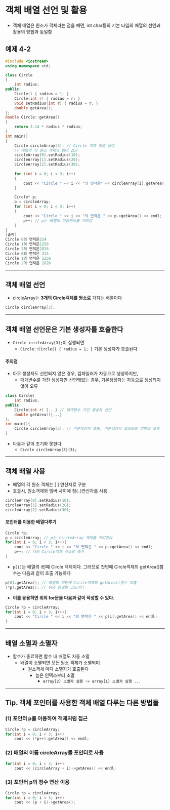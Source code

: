 # 객체 배열 선언 및 활용
- 객체 배열은 원소가 객체라는 점을 빼면, int char등의 기본 타입의 배열의 선언과 활용의 방법과 동일함
## 예제 4-2
```cpp
#include <iostream>
using namespace std;

class Circle
{
	int radius;
public:
	Circle() { radius = 1; }
	Circle(int r) { radius = r; }
	void setRadius(int r) { radius = r; }
	double getArea();
};
double Circle::getArea()
{
	return 3.14 * radius * radius;
}
int main()
{
	Circle circleArray[3]; // Circle 객체 배열 생성
	// 배열의 각 원소 객체의 멤버 접근
	circleArray[0].setRadius(10);
	circleArray[1].setRadius(20);
	circleArray[2].setRadius(30);
	
	for (int i = 0; i < 3; i++)
	{
		cout << "Circle " << i << "의 면적은" << circleArray[i].getArea() << endl;
	}

	Circle* p;
	p = circleArray;
	for (int i = 0; i < 3; i++)
	{
		cout << "Circle " << i << "의 면적은 " << p->getArea() << endl;
		p++; // p는 배열의 다음원소를 가리킴
	}
}
[출력]
Circle 0의 면적은314
Circle 1의 면적은1256
Circle 2의 면적은2826
Circle 0의 면적은 314
Circle 1의 면적은 1256
Circle 2의 면적은 2826
```
---
## 객체 배열 선언
- circleArray는 **3개의 Circle객체를 원소로** 가지는 배열이다
```cpp
Circle circleArray[3];
```
---
## 객체 배열 선언문은 기본 생성자를 호출한다
- `Circle circleArray[3];`이 실행되면
	- `Circle::Circle() { radius = 1; }` 기본 생성자가 호출된다

#### 주의점
- 아무 생성자도 선언되지 않은 경우, 컴파일러가 자동으로 생성하지만, 
	- 매개변수를 가진 생성자만 선언돼있는 경우, 기본생성자는 자동으로 생성되지 않아 오류
```cpp
class Circle{
	int radius;
public:
	Circle(int r) {...} // 매개변수 가진 생성자 선언
	double getArea(){...}
};
int main(){
	Circle circleArray[3]; // 기본생성자 호출, 기본생성자 없으므로 컴파일 오류
}
```

- 다음과 같이 초기화 못한다.
	- `Circle circleArray[3](3);`
---
## 객체 배열 사용
- 배열의 각 원소 객체는 [ ] 연산자로 구분
- 호출시, 원소객체와 멤버 사이에 점(`.`)연산자를 사용
```cpp
circleArray[0].setRadius(10);
circleArray[1].setRadius(20);
circleArray[2].setRadius(30);
```
#### 포인터를 이용한 배열다루기
```cpp
Circle *p;
p = circleArray; // p는 circleArray 객체를 가리킨다
for(int i = 0; i < 3; i++){
	cout << "Circle " << i << "의 면적은 " << p->getArea() << endl;
	p++; // 다음 Circle객체 주소로 증가
}
```
- `p[i]`는 배열의 i번째 Circle 객체이다. 그러므로 첫번째 Circle객체의 getArea()함수는 다음과 같이 호출 가능하다
```cpp
p[0].getArea(); // 배열의 첫번째 Circle객체의 getArea()함수 호출
(*p).getArea(); // 위와 동일한 코드이다
```
- **이를 응용하면 위의 for문을 다음과 같이 작성할 수 있다.**
```cpp
Circle *p = circleArray;
for(int i = 0; i < 3; i++){
	cout << "Circle " << i << "의 면적은 " << p[i].getArea() << endl;
}
```
---
## 배열 소멸과 소멸자
- 함수가 종료하면 함수 내 배열도 자동 소멸
	- 배열이 소멸되면 모든 원소 객체가 소멸되며 
		- 원소객체 마다 소멸자가 호출된다
			- 높은 인덱스부터 소멸
				- `array[2] 소멸자 실행 -> array[1] 소멸자 실행 ...`
---
##  Tip. 객체 포인터를 사용한 객체 배열 다루는 다른 방법들
### (1) 포인터 p를 이용하여 객체처럼 접근
```cpp
Circle *p = circleArray;
for(int i = 0; i < 3; i++)
	cout << (*p++).getArea() << endl;
```

### (2) 배열의 이름 circleArray를 포인터로 사용
```cpp
for(int i = 0; i < 3; i++)
	cout << (circleArray + i)->getArea() << endl;
```

### (3) 포인터 p의 정수 연산 이용
```cpp
Circle *p = circleArray;
for(int i = 0; i < 3; i++)
	cout << (p + i)->getArea();
```